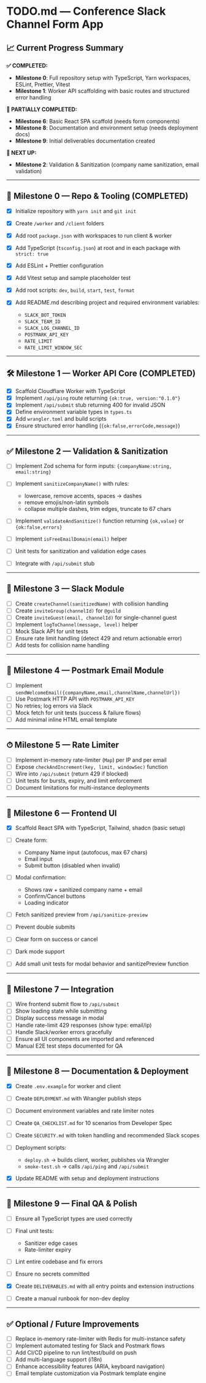 # TODO.md — Conference Slack Channel Form App

## 📈 Current Progress Summary

**✅ COMPLETED:**
- **Milestone 0**: Full repository setup with TypeScript, Yarn workspaces, ESLint, Prettier, Vitest
- **Milestone 1**: Worker API scaffolding with basic routes and structured error handling

**🚧 PARTIALLY COMPLETED:**
- **Milestone 6**: Basic React SPA scaffold (needs form components)
- **Milestone 8**: Documentation and environment setup (needs deployment docs)
- **Milestone 9**: Initial deliverables documentation created

**🎯 NEXT UP:**
- **Milestone 2**: Validation & Sanitization (company name sanitization, email validation)

---

## 🚀 Milestone 0 — Repo & Tooling (COMPLETED)

* [x] Initialize repository with `yarn init` and `git init`
* [x] Create `/worker` and `/client` folders
* [x] Add root `package.json` with workspaces to run client & worker
* [x] Add TypeScript (`tsconfig.json`) at root and in each package with `strict: true`
* [x] Add ESLint + Prettier configuration
* [x] Add Vitest setup and sample placeholder test
* [x] Add root scripts: `dev`, `build`, `start`, `test`, `format`
* [x] Add README.md describing project and required environment variables:

  * `SLACK_BOT_TOKEN`
  * `SLACK_TEAM_ID`
  * `SLACK_LOG_CHANNEL_ID`
  * `POSTMARK_API_KEY`
  * `RATE_LIMIT`
  * `RATE_LIMIT_WINDOW_SEC`

---

## 🛠 Milestone 1 — Worker API Core (COMPLETED)

* [x] Scaffold Cloudflare Worker with TypeScript
* [x] Implement `/api/ping` route returning `{ok:true, version:"0.1.0"}`
* [x] Implement `/api/submit` stub returning 400 for invalid JSON
* [x] Define environment variable types in `types.ts`
* [x] Add `wrangler.toml` and build scripts
* [x] Ensure structured error handling (`{ok:false,errorCode,message}`)

---

## ✅ Milestone 2 — Validation & Sanitization

* [ ] Implement Zod schema for form inputs: `{companyName:string, email:string}`
* [ ] Implement `sanitizeCompanyName()` with rules:

  * lowercase, remove accents, spaces → dashes
  * remove emojis/non-latin symbols
  * collapse multiple dashes, trim edges, truncate to 67 chars
* [ ] Implement `validateAndSanitize()` function returning `{ok,value}` or `{ok:false,errors}`
* [ ] Implement `isFreeEmailDomain(email)` helper
* [ ] Unit tests for sanitization and validation edge cases
* [ ] Integrate with `/api/submit` stub

---

## 🔗 Milestone 3 — Slack Module

* [ ] Create `createChannel(sanitizedName)` with collision handling
* [ ] Create `inviteGroup(channelId)` for `@guild`
* [ ] Create `inviteGuest(email, channelId)` for single-channel guest
* [ ] Implement `logToChannel(message, level)` helper
* [ ] Mock Slack API for unit tests
* [ ] Ensure rate limit handling (detect 429 and return actionable error)
* [ ] Add tests for collision name handling

---

## 📧 Milestone 4 — Postmark Email Module

* [ ] Implement `sendWelcomeEmail({companyName,email,channelName,channelUrl})`
* [ ] Use Postmark HTTP API with `POSTMARK_API_KEY`
* [ ] No retries; log errors via Slack
* [ ] Mock fetch for unit tests (success & failure flows)
* [ ] Add minimal inline HTML email template

---

## ⏱ Milestone 5 — Rate Limiter

* [ ] Implement in-memory rate-limiter (`Map`) per IP and per email
* [ ] Expose `checkAndIncrement(key, limit, windowSec)` function
* [ ] Wire into `/api/submit` (return 429 if blocked)
* [ ] Unit tests for bursts, expiry, and limit enforcement
* [ ] Document limitations for multi-instance deployments

---

## 🔌 Milestone 6 — Frontend UI

* [x] Scaffold React SPA with TypeScript, Tailwind, shadcn (basic setup)
* [ ] Create form:

  * Company Name input (autofocus, max 67 chars)
  * Email input
  * Submit button (disabled when invalid)
* [ ] Modal confirmation:

  * Shows raw + sanitized company name + email
  * Confirm/Cancel buttons
  * Loading indicator
* [ ] Fetch sanitized preview from `/api/sanitize-preview`
* [ ] Prevent double submits
* [ ] Clear form on success or cancel
* [ ] Dark mode support
* [ ] Add small unit tests for modal behavior and sanitizePreview function

---

## 🔗 Milestone 7 — Integration

* [ ] Wire frontend submit flow to `/api/submit`
* [ ] Show loading state while submitting
* [ ] Display success message in modal
* [ ] Handle rate-limit 429 responses (show type: email/ip)
* [ ] Handle Slack/worker errors gracefully
* [ ] Ensure all UI components are imported and referenced
* [ ] Manual E2E test steps documented for QA

---

## 📄 Milestone 8 — Documentation & Deployment

* [x] Create `.env.example` for worker and client
* [ ] Create `DEPLOYMENT.md` with Wrangler publish steps
* [ ] Document environment variables and rate limiter notes
* [ ] Create `QA_CHECKLIST.md` for 10 scenarios from Developer Spec
* [ ] Create `SECURITY.md` with token handling and recommended Slack scopes
* [ ] Deployment scripts:

  * `deploy.sh` → builds client, worker, publishes via Wrangler
  * `smoke-test.sh` → calls `/api/ping` and `/api/submit`
* [x] Update README with setup and deployment instructions

---

## 🧹 Milestone 9 — Final QA & Polish

* [ ] Ensure all TypeScript types are used correctly
* [ ] Final unit tests:

  * Sanitizer edge cases
  * Rate-limiter expiry
* [ ] Lint entire codebase and fix errors
* [ ] Ensure no secrets committed
* [x] Create `DELIVERABLES.md` with all entry points and extension instructions
* [ ] Create a manual runbook for non-dev deploy

---

## ✅ Optional / Future Improvements

* [ ] Replace in-memory rate-limiter with Redis for multi-instance safety
* [ ] Implement automated testing for Slack and Postmark flows
* [ ] Add CI/CD pipeline to run lint/test/build on push
* [ ] Add multi-language support (i18n)
* [ ] Enhance accessibility features (ARIA, keyboard navigation)
* [ ] Email template customization via Postmark template engine
